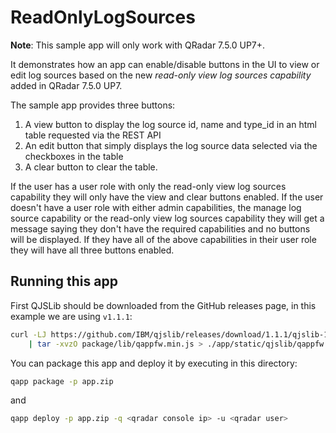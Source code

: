 # ReadOnlyLogSources

**Note**: This sample app will only work with QRadar 7.5.0 UP7+. 

It demonstrates how an app can enable/disable buttons in the UI to view or edit log sources based on the new *read-only view log sources capability* added in QRadar 7.5.0 UP7.

The sample app provides three buttons:

1. A view button to display the log source id, name and type_id in an html table requested via the REST API
2. An edit button that simply displays the log source data selected via the checkboxes in the table
3. A clear button to clear the table.

If the user has a user role with only the read-only view log sources capability they will only have the view and clear buttons enabled.
If the user doesn't have a user role with either admin capabilities, the manage log source capability or the read-only view log sources
capability they will get a message saying they don't have the required capabilities and no buttons will be displayed.
If they have all of the above capabilities in their user role they will have all three buttons enabled.

## Running this app

First QJSLib should be downloaded from the GitHub releases page, in this example we are using `v1.1.1`:

```bash
curl -LJ https://github.com/IBM/qjslib/releases/download/1.1.1/qjslib-1.1.1.tgz \
    | tar -xvzO package/lib/qappfw.min.js > ./app/static/qjslib/qappfw.min.js
```

You can package this app and deploy it by executing in this directory:

```bash
qapp package -p app.zip
```

and

```bash
qapp deploy -p app.zip -q <qradar console ip> -u <qradar user>
```